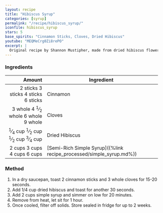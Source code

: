 ```yaml
---
layout: recipe
title: "Hibiscus Syrup"
categories: [syrup]
permalink: "/recipe/hibiscus_syrup/"
iconfile: hibiscus_syrup
stars: 5
base_spirits: "Cinnamon Sticks, Cloves, Dried Hibiscus"
youtube: "MEQMeCrg0Zi8rePO"
excerpt: |
  Original recipe by Shannon Mustipher, made from dried hibiscus flowers, which are steeped in a simple sugar syrup to create a vibrant red liquid.
---
```


### Ingredients

|   Amount | Ingredient                                                |
| -------: | --------------------------------------------------------- |
| <span class="onex active">2 sticks </span> <span class="onehalfx">3 sticks </span> <span class="twox">4 sticks </span> <span class="threex">6 sticks </span>| Cinnamon                                                  |
|  <span class="onex active">3 whole </span> <span class="onehalfx">4 <sup>1</sup>&frasl;<sub>2</sub> whole </span> <span class="twox">6 whole </span> <span class="threex">9 whole </span>| Cloves                                                    |
| <span class="onex active"> <sup>1</sup>&frasl;<sub>4</sub> cup </span> <span class="onehalfx"> <sup>1</sup>&frasl;<sub>2</sub> cup </span> <span class="twox"> <sup>1</sup>&frasl;<sub>2</sub> cup </span> <span class="threex"> <sup>3</sup>&frasl;<sub>4</sub> cup </span>| Dried Hibiscus                                            |
|   <span class="onex active">2 cups </span> <span class="onehalfx">3 cups </span> <span class="twox">4 cups </span> <span class="threex">6 cups </span>| [Semi-Rich Simple Syrup]({%link recipe_processed/simple_syrup.md%}) |

### Method

1. In a dry saucepan, toast 2 cinnamon sticks and 3 whole cloves for 15-20 seconds.
2. Add 1/4 cup dried hibiscus and toast for another 30 seconds.
3. Add 2 cups simple syrup and simmer on low for 20 minutes.
4. Remove from heat, let sit for 1 hour.
5. Once cooled, filter off solids. Store sealed in fridge for up to 2 weeks.

    
<script type="application/ld+json">
{
  "@context": "https://schema.org",
  "@type": "Recipe",
  "author": {
    "@type": "Person",
    "name": "{{ page.author }}"
    },
  "image": "{%- for page in page.categories limit: 1 %}{% assign cat = site.data.categories | where: "slug", page | first %}{{ site.url }}{{ site.baseurl}}/assets/images/category_{{cat.slug}}.svg{% endfor -%}",
  "description": "{{ page.excerpt | strip_html | replace: '"', "'" }}",
  "recipeIngredient": [
  "2 sticks Cinnamon ",
  " 3 whole Cloves ",
  "0.25 cup Dried Hibiscus ",
  "2 cups Semi-Rich Simple Syrup"
    ],
  "name": "{{ page.title }}",
  "recipeInstructions": [

    ],
  "recipeYield": "1 cocktail",
  "recipeCategory": "cocktail",
  {% if page.stars and site.data.ratings[page.iconfile].ratings -%}"aggregateRating": {
   "@type": "AggregateRating",
   "ratingValue": "{%- include stars_metadata.html %}",
   "bestRating": "5",
   "reviewCount": "2"}{%- endif %}
  "recipeCuisine": "global",
  "prepTime": "PT20M",
  "cookTime": "PT15S",
  "keywords": "{{ page.title }}, cocktail, {{ page.eras }}, {%- include category_metadata.html -%}, {%- include spirits_metadata.html -%}"
}
</script>

    